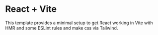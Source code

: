 # React + Vite

This template provides a minimal setup to get React working in Vite with HMR and some ESLint rules and make css via Tailwind.


 
 
